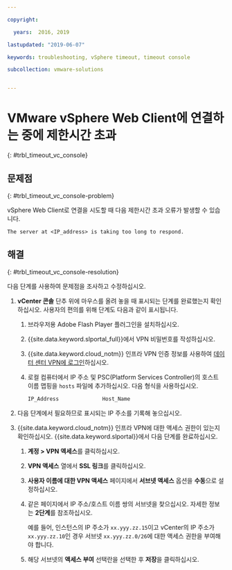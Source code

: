 ```yaml
---

copyright:

  years:  2016, 2019

lastupdated: "2019-06-07"

keywords: troubleshooting, vSphere timeout, timeout console

subcollection: vmware-solutions


---
```


# VMware vSphere Web Client에 연결하는 중에 제한시간 초과
{: #trbl_timeout_vc_console}

## 문제점
{: #trbl_timeout_vc_console-problem}

vSphere Web Client로 연결을 시도할 때 다음 제한시간 초과 오류가 발생할 수 있습니다.

`The server at <IP_address> is taking too long to respond.`

## 해결
{: #trbl_timeout_vc_console-resolution}

다음 단계를 사용하여 문제점을 조사하고 수정하십시오.

1. **vCenter 콘솔** 단추 위에 마우스를 올려 놓을 때 표시되는 단계를 완료했는지 확인하십시오. 사용자의 편의를 위해
   단계도 다음과 같이 표시됩니다.   
   1. 브라우저용 Adobe Flash Player 플러그인을 설치하십시오.   
   2. {{site.data.keyword.slportal_full}}에서 VPN 비밀번호를 작성하십시오.    
   3. {{site.data.keyword.cloud_notm}} 인프라 VPN 인증 정보를 사용하여 [데이터 센터 VPN에 로그인](/docs/infrastructure/iaas-vpn?topic=VPN-getting-started#login-to-the-vpn)하십시오.    
   4. 로컬 컴퓨터에서 IP 주소 및 PSC(Platform Services Controller)의 호스트 이름 맵핑을 `hosts` 파일에 추가하십시오. 다음 형식을 사용하십시오.

      ```javascript
      IP_Address              Host_Name
      ```

2. 다음 단계에서 필요하므로 표시되는 IP 주소를 기록해 놓으십시오.
3. {{site.data.keyword.cloud_notm}} 인프라 VPN에 대한 액세스 권한이 있는지 확인하십시오. {{site.data.keyword.slportal}}에서 다음 단계를 완료하십시오.
   1. **계정 > VPN 액세스**를 클릭하십시오.
   2. **VPN 액세스** 열에서 **SSL 링크**를 클릭하십시오.
   3. **사용자 이름에 대한 VPN 액세스** 페이지에서 **서브넷 액세스** 옵션을 **수동**으로 설정하십시오.
   4. 같은 페이지에서 IP 주소/호스트 이름 쌍의 서브넷을 찾으십시오. 자세한 정보는 **2단계**를 참조하십시오.    

      예를 들어, 인스턴스의 IP 주소가 `xx.yyy.zz.15`이고 vCenter의 IP 주소가 `xx.yyy.zz.10`인 경우 서브넷 `xx.yyy.zz.0/26`에 대한 액세스 권한을 부여해야 합니다.

   5. 해당 서브넷의 **액세스 부여** 선택란을 선택한 후 **저장**을 클릭하십시오.
